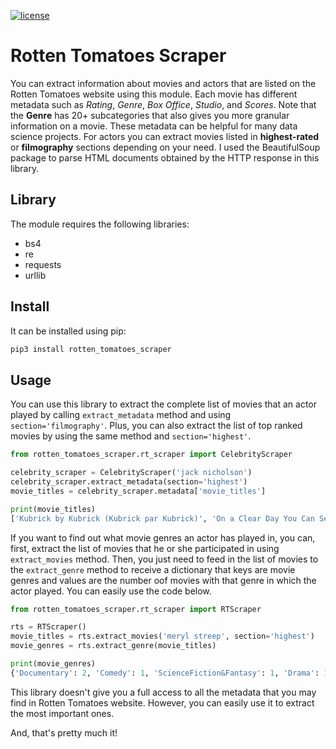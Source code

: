 [![license](https://img.shields.io/badge/license-MIT-success)](https://github.com/pdrm83/Rotten_Tomatoes_Scraper/blob/master/LICENSE)

# Rotten Tomatoes Scraper 
You can extract information about movies and actors that are listed on the Rotten Tomatoes website using this module. 
Each movie has different metadata such as *Rating*, *Genre*, *Box Office*, *Studio*, and *Scores*. Note that the 
**Genre** has 20+ subcategories that also gives you more granular information on a movie. These metadata can be helpful 
for many data science projects. For actors you can extract movies listed in **highest-rated** or **filmography** 
sections depending on your need. I used the BeautifulSoup package to parse HTML documents obtained by the HTTP 
response in this library. 


## Library
The module requires the following libraries:

* bs4
* re
* requests
* urllib

## Install

It can be installed using pip:
```python
pip3 install rotten_tomatoes_scraper
```

## Usage
You can use this library to extract the complete list of movies that an actor played by calling `extract_metadata` 
method and using `section='filmography'`. Plus, you can also extract the list of top ranked movies by using the same
method and `section='highest'`. 

```python
from rotten_tomatoes_scraper.rt_scraper import CelebrityScraper

celebrity_scraper = CelebrityScraper('jack nicholson')
celebrity_scraper.extract_metadata(section='highest')
movie_titles = celebrity_scraper.metadata['movie_titles']

print(movie_titles)
['Kubrick by Kubrick (Kubrick par Kubrick)', 'On a Clear Day You Can See Forever', 'The Shooting']
```


If you want to find out what movie genres an actor has played in, you can, first, extract the list of movies that he or 
she participated in using `extract_movies` method. Then, you just need to feed in the list of movies to the `extract_genre` 
method to receive a dictionary that keys are movie genres and values are the number oof movies with that genre in which 
the actor played. You can easily use the code below.

```python
from rotten_tomatoes_scraper.rt_scraper import RTScraper

rts = RTScraper()
movie_titles = rts.extract_movies('meryl streep', section='highest')
movie_genres = rts.extract_genre(movie_titles)

print(movie_genres)
{'Documentary': 2, 'Comedy': 1, 'ScienceFiction&Fantasy': 1, 'Drama': 1, 'Romance': 1}
```

This library doesn't give you a full access to all the metadata that you may find in Rotten Tomatoes website. However,
you can easily use it to extract the most important ones.

And, that's pretty much it!

